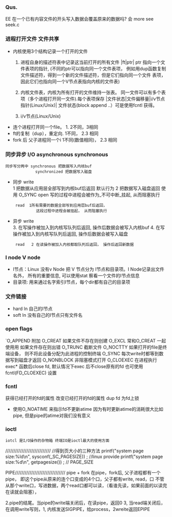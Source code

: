 
### Qus.
EE 在一个已有内容文件的开头写入数据会覆盖原来的数据吗?
	会  more see seek.c

### 进程打开文件 文件共享
+   内核使用3个结构记录一个打开的文件
    1.  进程自身的描述符表中记录这当前打开的所有文件 
            |ft|ptr|  ptr 指向一个文件表项的指针, (不同的ptr可以指向同一个文件表项，
            例如用dup函数复制文件描述符，得到一个新的文件描述符，但是它们指向同一个文件
            表项，因此它们也指向同一个V节点表指向内核的文件表)
    2.  内核文件表，内核为所有打开的文件维持一张表。
        同一文件可以有多个表项（多个进程打开同一文件).每个表项保存
        |文件状态|文件偏移量|i/v节点指针(Linux/Unix)|
        文件状态(block append ..）可是使用fcntl 获得。 
            
    3.  i/v节点(Linux/Unix)
+   连个进程打开同一个file。 1. 2不同，3相同
+   ft的复制（dup），重定向. 1不同， 2.3 相同
+   fork 后 父子进程同一个i  1不同(数值相同)， 2.3 相同

### 同步异步  I/O asynchronous  synchronous  
    同步写分两中 synchronous 把数据写入内核buf
                 synchronized 把数据写入磁盘

* 同步 write   
            1  把数据从应用层全部写到内核buf后返回 默认行为
            2  把数据写入磁盘返回 使用 O_SYNC open
            写的过程中进程会被作为_不可中断_挂起, 从而阻塞执行

       read  1所有需要的数据全部写到应用层buf后返回，
                这段过程中进程会被挂起， 从而阻塞执行

* 异步 write  
              3. 在写操作被加入到内核写队列后返回, 操作后数据会被写入内核buf
              4. 在写操作被加入到内核写队列后返回, 操作后数据会被写入磁盘

       read   2 在读操作被加入内核都取队列后返回， 操作后返回新数据

### I node V node
+   I节点：Linux 没有v Node 把 V 节点分为 I节点和目录项。I Node记录出文件名外，
        所有的重要信息, 可以使用stat 察看一个文件的I节点信息
+   目录项: 用来通过名字索引I节点，每个dir都有自己的目录项


### 文件链接
+   hard ln 自己的I节点
+   soft ln 没有自己的I节点只有文件名		

### open flags
`O_APPEND 附加
 O_CREAT  如果文件不存在则创建
 O_EXCL   常和O_CREAT 一起使用用 如果文件存在则出错
 O_TRUNC  截断文件
 O_NOCTTY 如果打开的file是终端设备， 则不将此设备分配为此进程的控制终端
 O_SYNC   每次write时都等到数据写到磁盘才返回
 O_NONBLOCK  非阻塞模式打开
 O_CLOEXEC   在进程执行exec* 函数后close fd, 默认情况下exec 后不close原有的fd
              也可使用 fcntl(FD_CLOEXEC) 设置

### fcntl
  获得已经打开的fd的属性
  改变已经打开的fd的属性
  dup fd
  为fd上锁

* 使用O_NOATIME 来指示fd不更新atime
  因为有时更新atime的消耗很大比如pipe, 但是pipe的atime对我们没有意义

### ioctl
    iotcl 是I/O操作的杂物箱 终端IO是ioctl最大的使用方面

////////////////////////////
	//得到页大小的三种方法
	printf("system page size:%ld\n", sysconf(_SC_PAGESIZE)) ;
	//linux provide
	printf("system page size:%d\n", getpagesize()) ;
//	PAGE_SIZE

PIPE///////////////////////////////
pipe + fork
在pipe，fork后, 父子进程都有一个pipe，
即这个pipe从原来的连个口变成的4个口，父子都有write, read，口
不管从那个write口，写进数据，两个read口都可以读，（看谁先读，如果前面的以读完
在读就会阻塞），

2.pipe的结尾。当pipe的write端关闭后，在读pipe，返回0
3, 当read端关闭后，在调用write写则，1, 内核发送SIGPIPE，给process，2wreite返回EPIPE


